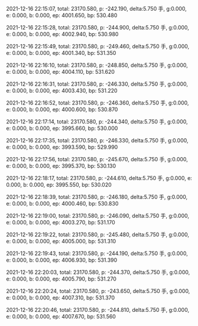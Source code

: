 2021-12-16 22:15:07, total: 23170.580, p: -242.190, delta:5.750 手, g:0.000, e: 0.000, b: 0.000, ep: 4001.650, bp: 530.480

2021-12-16 22:15:28, total: 23170.580, p: -244.900, delta:5.750 手, g:0.000, e: 0.000, b: 0.000, ep: 4002.940, bp: 530.980

2021-12-16 22:15:49, total: 23170.580, p: -249.460, delta:5.750 手, g:0.000, e: 0.000, b: 0.000, ep: 4001.340, bp: 531.350

2021-12-16 22:16:10, total: 23170.580, p: -248.850, delta:5.750 手, g:0.000, e: 0.000, b: 0.000, ep: 4004.110, bp: 531.620

2021-12-16 22:16:31, total: 23170.580, p: -246.330, delta:5.750 手, g:0.000, e: 0.000, b: 0.000, ep: 4003.430, bp: 531.220

2021-12-16 22:16:52, total: 23170.580, p: -246.360, delta:5.750 手, g:0.000, e: 0.000, b: 0.000, ep: 4000.600, bp: 530.870

2021-12-16 22:17:14, total: 23170.580, p: -244.340, delta:5.750 手, g:0.000, e: 0.000, b: 0.000, ep: 3995.660, bp: 530.000

2021-12-16 22:17:35, total: 23170.580, p: -246.330, delta:5.750 手, g:0.000, e: 0.000, b: 0.000, ep: 3993.590, bp: 529.990

2021-12-16 22:17:56, total: 23170.580, p: -245.670, delta:5.750 手, g:0.000, e: 0.000, b: 0.000, ep: 3995.370, bp: 530.130

2021-12-16 22:18:17, total: 23170.580, p: -244.610, delta:5.750 手, g:0.000, e: 0.000, b: 0.000, ep: 3995.550, bp: 530.020

2021-12-16 22:18:39, total: 23170.580, p: -246.180, delta:5.750 手, g:0.000, e: 0.000, b: 0.000, ep: 4000.460, bp: 530.830

2021-12-16 22:19:00, total: 23170.580, p: -246.090, delta:5.750 手, g:0.000, e: 0.000, b: 0.000, ep: 4003.270, bp: 531.170

2021-12-16 22:19:22, total: 23170.580, p: -245.480, delta:5.750 手, g:0.000, e: 0.000, b: 0.000, ep: 4005.000, bp: 531.310

2021-12-16 22:19:43, total: 23170.580, p: -244.190, delta:5.750 手, g:0.000, e: 0.000, b: 0.000, ep: 4006.930, bp: 531.390

2021-12-16 22:20:03, total: 23170.580, p: -244.370, delta:5.750 手, g:0.000, e: 0.000, b: 0.000, ep: 4005.790, bp: 531.270

2021-12-16 22:20:24, total: 23170.580, p: -243.650, delta:5.750 手, g:0.000, e: 0.000, b: 0.000, ep: 4007.310, bp: 531.370

2021-12-16 22:20:46, total: 23170.580, p: -244.810, delta:5.750 手, g:0.000, e: 0.000, b: 0.000, ep: 4007.670, bp: 531.560